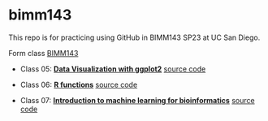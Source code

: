 # bimm143
This repo is for practicing using GitHub in BIMM143 SP23 at UC San Diego.

Form class [BIMM143](https://bioboot.github.io/bimm143_S23/)

- Class 05: [**Data Visualization with ggplot2**](https://github.com/qqTina/bimm143/blob/main/Lab5/Lab5_data_visualization.pdf) [source code](https://github.com/qqTina/bimm143/blob/main/Lab5/Lab5_data_visualization.qmd) 

- Class 06: [**R functions**](https://github.com/qqTina/bimm143/blob/main/Lab6/lab6_supplement.pdf) [source code](https://github.com/qqTina/bimm143/blob/main/Lab6/Lab6_supplement.qmd)

- Class 07: [**Introduction to machine learning for bioinformatics**](https://github.com/qqTina/bimm143/blob/main/Lab7/Lab7_inclass.pdf) [source code](https://github.com/qqTina/bimm143/blob/main/Lab7/Lab7_inclass.qmd)
